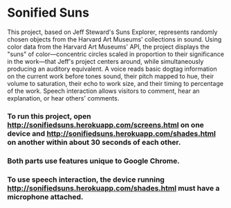 # Sonified Suns

This project, based on Jeff Steward's Suns Explorer, represents randomly chosen objects from the Harvard Art Museums' collections in sound. Using color data from the Harvard Art Museums' API, the project displays the "suns" of color&mdash;concentric circles scaled in proportion to their significance in the work&mdash;that Jeff's project centers around, while simultaneously producing an auditory equivalent. A voice reads basic dogtag information on the current work before tones sound, their pitch mapped to hue, their volume to saturation, their echo to work size, and their timing to percentage of the work. Speech interaction allows visitors to comment, hear an explanation, or hear others' comments.

### To run this project, open http://sonifiedsuns.herokuapp.com/screens.html on one device and http://sonifiedsuns.herokuapp.com/shades.html on another within about 30 seconds of each other. 

### Both parts use features unique to Google Chrome. 

### To use speech interaction, the device running http://sonifiedsuns.herokuapp.com/shades.html must have a microphone attached.
